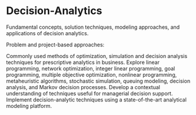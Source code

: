 # Decision-Analytics
Fundamental concepts, solution techniques, modeling approaches, and applications of decision analytics.

Problem and project-based approaches:

Commonly used methods of optimization, simulation and decision analysis techniques for prescriptive analytics in business.
Explore linear programming, network optimization, integer linear programming, goal programming, multiple objective optimization, nonlinear programming, metaheuristic algorithms, stochastic simulation, queuing modeling, decision analysis, and Markov decision processes.
Develop a contextual understanding of techniques useful for managerial decision support.
Implement decision-analytic techniques using a state-of-the-art analytical modeling platform. 

